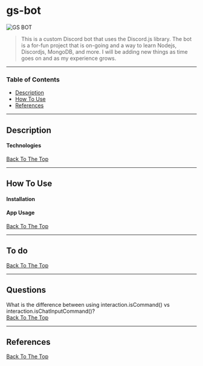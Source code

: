 # gs-bot

![GS BOT](link-to-img)

> This is a custom Discord bot that uses the Discord.js library. The bot is a for-fun project that is on-going and a way to learn Nodejs, Discordjs, MongoDB, and more. I will be adding new things as time goes on and as my experience grows.

---

### Table of Contents

- [Description](#description)
- [How To Use](#how-to-use)
- [References](#references)

---

## Description

#### Technologies

[Back To The Top](#react-counter)

---

## How To Use

#### Installation

#### App Usage

[Back To The Top](#react-counter)

---

## To do

[Back To The Top](#react-counter)

---

## Questions

What is the difference between using interaction.isCommand() vs interaction.isChatInputCommand()?  
[Back To The Top](#react-counter)

---

## References

[Back To The Top](#react-counter)
